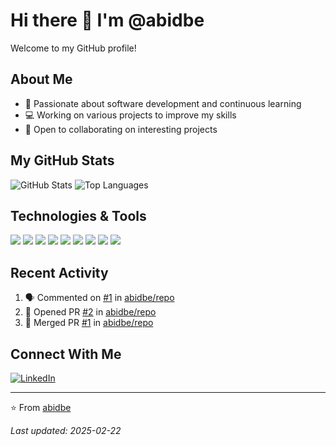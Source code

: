 # Hi there 👋 I'm @abidbe

Welcome to my GitHub profile!

## About Me
- 🌱 Passionate about software development and continuous learning
- 💻 Working on various projects to improve my skills
- 🤝 Open to collaborating on interesting projects

## My GitHub Stats
![GitHub Stats](https://github-readme-stats.vercel.app/api?username=abidbe&show_icons=true&theme=radical)
![Top Languages](https://github-readme-stats.vercel.app/api/top-langs/?username=abidbe&layout=compact&theme=radical)

## Technologies & Tools
![](https://img.shields.io/badge/Code-Python-informational?style=flat&logo=python&logoColor=white&color=2bbc8a)
![](https://img.shields.io/badge/Code-JavaScript-informational?style=flat&logo=javascript&logoColor=white&color=2bbc8a)
![](https://img.shields.io/badge/Code-PHP-informational?style=flat&logo=php&logoColor=white&color=2bbc8a)
![](https://img.shields.io/badge/Framework-Flask-informational?style=flat&logo=flask&logoColor=white&color=2bbc8a)
![](https://img.shields.io/badge/Framework-Laravel-informational?style=flat&logo=laravel&logoColor=white&color=2bbc8a)
![](https://img.shields.io/badge/Framework-Express-informational?style=flat&logo=express&logoColor=white&color=2bbc8a)
![](https://img.shields.io/badge/Framework-Vue-informational?style=flat&logo=vue.js&logoColor=white&color=2bbc8a)
![](https://img.shields.io/badge/Tools-Git-informational?style=flat&logo=git&logoColor=white&color=2bbc8a)
![](https://img.shields.io/badge/Editor-VSCode-informational?style=flat&logo=visual-studio-code&logoColor=white&color=2bbc8a)

## Recent Activity
<!--START_SECTION:activity-->
1. 🗣 Commented on [#1](https://github.com/abidbe/repo/issues/1) in [abidbe/repo](https://github.com/abidbe/repo)
2. 💪 Opened PR [#2](https://github.com/abidbe/repo/pull/2) in [abidbe/repo](https://github.com/abidbe/repo)
3. 🎉 Merged PR [#1](https://github.com/abidbe/repo/pull/1) in [abidbe/repo](https://github.com/abidbe/repo)
<!--END_SECTION:activity-->

## Connect With Me
[![LinkedIn](https://img.shields.io/badge/LinkedIn-Connect-blue?style=flat&logo=linkedin)](https://linkedin.com/in/abidibadurrahman)

---
⭐️ From [abidbe](https://github.com/abidbe)

*Last updated: 2025-02-22*
